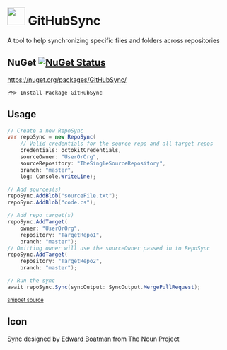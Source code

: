 # <img src="https://raw.github.com/SimonCropp/CaptureSnippet/master/src/icon.png" height="40px"> GitHubSync

A tool to help synchronizing specific files and folders across repositories


## NuGet [![NuGet Status](http://img.shields.io/nuget/v/GitHubSync.svg?longCache=true&style=flat)](https://www.nuget.org/packages/GitHubSync/)

https://nuget.org/packages/GitHubSync/

    PM> Install-Package GitHubSync


## Usage

<!-- snippet: usage -->
```cs
// Create a new RepoSync
var repoSync = new RepoSync(
    // Valid credentials for the source repo and all target repos
    credentials: octokitCredentials,
    sourceOwner: "UserOrOrg",
    sourceRepository: "TheSingleSourceRepository",
    branch: "master",
    log: Console.WriteLine);

// Add sources(s)
repoSync.AddBlob("sourceFile.txt");
repoSync.AddBlob("code.cs");

// Add repo target(s)
repoSync.AddTarget(
    owner: "UserOrOrg",
    repository: "TargetRepo1",
    branch: "master");
// Omitting owner will use the sourceOwner passed in to RepoSync
repoSync.AddTarget(
    repository: "TargetRepo2",
    branch: "master");

// Run the sync
await repoSync.Sync(syncOutput: SyncOutput.MergePullRequest);
```
<sup>[snippet source](/src/Tests/Snippets.cs#L10-L37)</sup>
<!-- endsnippet -->


## Icon

<a href="http://thenounproject.com/term/sync/290/" target="_blank">Sync</a> designed by <a href="http://www.thenounproject.com/edward" target="_blank">Edward Boatman</a> from The Noun Project
